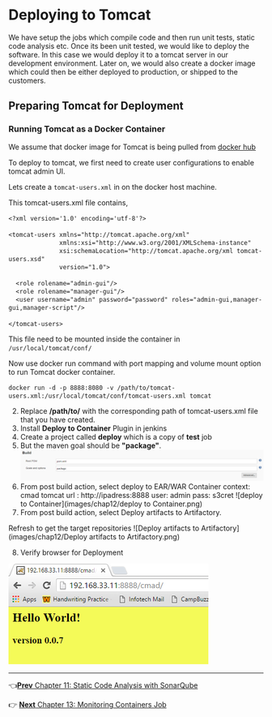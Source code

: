 # Deploying to Tomcat

We have setup the jobs which compile code and then run unit tests, static code analysis etc. Once its been unit tested, we would like to deploy the software. In this case we would deploy it to a tomcat server in our development environment. Later on, we would also create a docker image which could then be either deployed to production, or shipped to the customers.


## Preparing Tomcat for Deployment

### Running Tomcat as a Docker Container

We assume that docker image for Tomcat is being pulled from [docker hub](https://hub.docker.com/_/tomcat/)

To deploy to tomcat, we first need to create user configurations to enable  tomcat admin UI.

Lets create a  `tomcat-users.xml` in on the docker host machine.

This tomcat-users.xml file contains,

```
<?xml version='1.0' encoding='utf-8'?>

<tomcat-users xmlns="http://tomcat.apache.org/xml"
              xmlns:xsi="http://www.w3.org/2001/XMLSchema-instance"
              xsi:schemaLocation="http://tomcat.apache.org/xml tomcat-users.xsd"
              version="1.0">

  <role rolename="admin-gui"/>
  <role rolename="manager-gui"/>
  <user username="admin" password="password" roles="admin-gui,manager-gui,manager-script"/>

</tomcat-users>
```

This file need to be mounted inside the container in `/usr/local/tomcat/conf/`

Now use docker run command with port mapping and volume mount option to run Tomcat docker container.

```
docker run -d -p 8888:8080 -v /path/to/tomcat-users.xml:/usr/local/tomcat/conf/tomcat-users.xml tomcat
```

2. Replace **/path/to/** with the corresponding path of tomcat-users.xml file that you have created.
3. Install **Deploy to Container** Plugin in jenkins
4. Create a project called **deploy** which is a copy of **test** job
5. But the maven goal should be **"package"**.
![maven](images/chap12/mvn.png)
6. From post build action, select deploy to EAR/WAR Container
     context: cmad
     tomcat url : http://ipadress:8888
     user: admin
     pass: s3cret
![deploy to Container](images/chap12/deploy to Container.png)
7. From post build action, select Deploy artifacts to Artifactory.

 Refresh to get the target repositories
![Deploy artifacts to Artifactory](images/chap12/Deploy artifacts to Artifactory.png)

8. Verify browser for Deployment

  ![Deployment](images/chap12/Deployment.png)

----
:point_left:[**Prev** Chapter 11: Static Code Analysis with SonarQube](https://github.com/schoolofdevops/learn-jenkins/blob/master/manuscript/110_static_code_analysis_with_sonarqube.md)

:point_right: [**Next** Chapter 13: Monitoring Containers Job](https://github.com/schoolofdevops/learn-jenkins/blob/master/manuscript/130_Monitoring_Containers.md)
